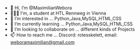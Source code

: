 - 👋 Hi, I’m @MaximilianWebora
- 👨🏾‍🎓 I'm, a student at HTL Rennweg in Vienna
- 👀 I’m interested in ... Python,Java,MySQL,HTML,CSS
- 🌱 I’m currently learning ... Python,Java,MySQL,HTML,CSS
- 💞️ I’m looking to collaborate on ... different kinds of Projects
- 📫 How to reach me ... Discord: rotesskelett, email: weboramaximilian@gmail.com

<!---
MaximilianWebora/MaximilianWebora is a ✨ special ✨ repository because its `README.md` (this file) appears on your GitHub profile.
You can click the Preview link to take a look at your changes.
--->
